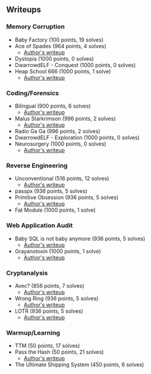 
## Writeups

### Memory Corruption
- Baby Factory (100 points, 19 solves)
- Ace of Spades (964 points, 4 solves)
  - [Author's writeup](ace_of_spades/ace_of_spades.md)
- Dystopia (1000 points, 0 solves)
- DwarrowdELF - Conquest (1000 points, 0 solves)
- Heap School 666 (1000 points, 1 solve)
  - [Author's writeup](heapschool666/writeup.md)

### Coding/Forensics
- Bilingual (900 points, 6 solves)
  - [Author's writeup](bilingual/bilingual.md)
- Malus Starkrimson (996 points, 2 solves)
  - [Author's writeup](malus/writeup.md)
- Radio Ga Ga (996 points, 2 solves)
- DwarrowdELF - Exploration (1000 points, 0 solves)
- Neurosurgery (1000 points, 0 solves)
  - [Author's writeup](neurosurgery/writeup.md)

### Reverse Engineering
- Unconventional (516 points, 12 solves)
  - [Author's writeup](unconventional/unconventional.md)
- passpx (936 points, 5 solves)
- Primitive Obsession (936 points, 5 solves)
  - [Author's writeup](primitive_obsession/primitive_obsession.md)
- Fat Module (1000 points, 1 solve)

### Web Application Audit
- Baby SQL is not baby anymore (936 points, 5 solves)
  - [Author's writeup](babysql/writeup_baby_sql.docx)
- Grayanotoxin (1000 points, 1 solve)
  - [Author's writeup](grayanotoxin/mellivora.md)

### Cryptanalysis
- Avec? (856 points, 7 solves)
  - [Author's writeup](avec/writeup.md)
- Wrong Ring (936 points, 5 solves)
  - [Author's writeup](wrongring/writeup.pdf)
- LOTR (936 points, 5 solves)
  - [Author's writeup](lotr/writeup.pdf)

### Warmup/Learning
- TTM (50 points, 17 solves)
- Pass the Hash (50 points, 21 solves)
  - [Author's writeup](pass_the_hash/PasstheHash.pdf)
- The Ultimate Shipping System (450 points, 6 solves)
